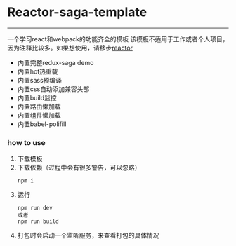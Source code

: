 # Reactor-saga-template

------------

一个学习react和webpack的功能齐全的模板
该模板不适用于工作或者个人项目，因为注释比较多。如果想使用，请移步[reactor](https://github.com/zzx0106/reactor "reactor")
- 内置完整redux-saga demo
- 内置hot热重载
- 内置sass预编译
- 内置css自动添加兼容头部
- 内置build监控
- 内置路由懒加载
- 内置组件懒加载
- 内置babel-polifill

### how to use
1. 下载模板
2. 下载依赖（过程中会有很多警告，可以忽略）
	```` 
	npm i 
	````
3. 运行
	````
	npm run dev
	或者
	npm run build
	````
4. 打包时会启动一个监听服务，来查看打包的具体情况
